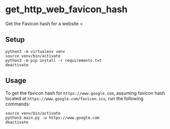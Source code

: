 # get_http_web_favicon_hash
Get the Favicon hash for a website =

## Setup

```
python3 -m virtualenv venv
source venv/bin/activate
python3 -m pip install -r requirements.txt
deactivate
```


## Usage

To get the favicon hash for `https://www.google.com`, assuming favicon hash located at `https://www.google.com/favicon.ico`, run the following commands:
```
source venv/bin/activate
python3 main.py -u https://www.google.com
deactivate
```